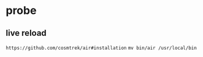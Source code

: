 # probe



## live reload
`https://github.com/cosmtrek/air#installation`
`mv bin/air /usr/local/bin`
